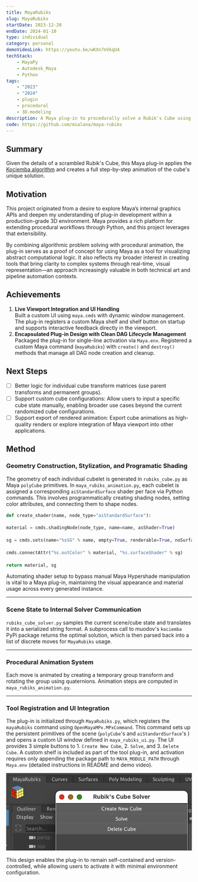 ```yaml
---
title: MayaRubiks
slug: MayaRubiks
startDate: 2023-12-20
endDate: 2024-01-10
type: individual
category: personal
demoVideoLink: https://youtu.be/wKXn7nVkqU4
techStack:
    - MayaPy
    - Autodesk_Maya
    - Python
tags:
    - "2023"
    - "2024"
    - plugin
    - procedural
    - 3D-modeling
description: A Maya plug-in to procedurally solve a Rubik's Cube using the Kociemba algorithm within the 3D viewport.
code: https://github.com/mialana/maya-rubiks
---
```


## Summary

Given the details of a scrambled Rubik's Cube, this Maya plug-in applies the [Kociemba algorithm](https://en.wikipedia.org/wiki/Optimal_solutions_for_the_Rubik%27s_Cube#Kociemba's_algorithm) and creates a full step-by-step animation of the cube's unique solution.

## Motivation

This project originated from a desire to explore Maya’s internal graphics APIs and deepen my understanding of plug-in development within a production-grade 3D environment. Maya provides a rich platform for extending procedural workflows through Python, and this project leverages that extensibility.

By combining algorithmic problem solving with procedural animation, the plug-in serves as a proof of concept for using Maya as a tool for visualizing abstract computational logic. It also reflects my broader interest in creating tools that bring clarity to complex systems through real-time, visual representation—an approach increasingly valuable in both technical art and pipeline automation contexts.

## Achievements

1. **Live Viewport Integration and UI Handling**  
   Built a custom UI using `maya.cmds` with dynamic window management. The plug-in registers a custom Maya shelf and shelf button on startup and supports interactive feedback directly in the viewport.
2. **Encapsulated Plug-in Design with Clean DAG Lifecycle Management**  
   Packaged the plug-in for single-line activation via `Maya.env`. Registered a custom Maya command (`mayaRubiks`) with `create()` and `destroy()` methods that manage all DAG node creation and cleanup.

## Next Steps

- [ ] Better logic for individual cube transform matrices (use parent transforms and permanent groups).
- [ ] Support custom cube configurations: Allow users to input a specific cube state manually, enabling broader use cases beyond the current randomized cube configurations.
- [ ] Support export of rendered animation: Export cube animations as high-quality renders or explore integration of Maya viewport into other applications.

## Method

### Geometry Construction, Stylization, and Programatic Shading

The geometry of each individual cubelet is generated in `rubiks_cube.py` as Maya `polyCube` primitives. In `maya_rubiks_animation.py`, each cubelet is assigned a corresponding `aiStandardSurface` shader per face via Python commands. This involves programmatically creating shading nodes, setting color attributes, and connecting them to shape nodes.

```python
def create_shader(name, node_type="aiStandardSurface"):

material = cmds.shadingNode(node_type, name=name, asShader=True)

sg = cmds.sets(name="%sSG" % name, empty=True, renderable=True, noSurfaceShader=True)

cmds.connectAttr("%s.outColor" % material, "%s.surfaceShader" % sg)

return material, sg
```

Automating shader setup to bypass manual Maya Hypershade manipulation is vital to a Maya plug-in, maintaining the visual appearance and material usage across every generated instance.

---

### Scene State to Internal Solver Communication

`rubiks_cube_solver.py` samples the current scene/cube state and translates it into a serialized string format. A subprocess call to muodov's `kociemba`
PyPi package returns the optimal solution, which is then parsed back into a list of discrete moves for `MayaRubiks` usage.

---

### Procedural Animation System

Each move is animated by creating a temporary group transform and rotating the group using quaternions. Animation steps are computed in `maya_rubiks_animation.py`.

---

### Tool Registration and UI Integration

The plug-in is initialized through `MayaRubiks.py`, which registers the `mayaRubiks` command using `OpenMayaMPx.MPxCommand`. This command sets up the persistent primitives of the scene (`polyCube`'s and `aiStandardSurface`'s ) and opens a custom UI window defined in `maya_rubiks_ui.py`. The UI provides 3 simple buttons to 1. `Create New Cube`, 2. `Solve`, and 3. `Delete Cube`. A custom shelf is included as part of the tool plug-in, and activation requires only appending the package path to `MAYA_MODULE_PATH` through `Maya.env` (detailed instructions in README and demo video).

![img](./assets/maya_rubiks_ui.png)

This design enables the plug-in to remain self-contained and version-controlled, while allowing users to activate it with minimal environment configuration.
